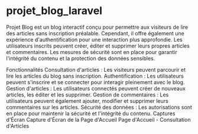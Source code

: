 # projet_blog_laravel 
Projet Blog est un blog interactif conçu pour permettre aux visiteurs de lire des articles sans inscription préalable. 
Cependant, il offre également une expérience d'authentification pour une interaction plus approfondie. Les utilisateurs inscrits peuvent créer, éditer et supprimer leurs propres articles et commentaires.
Les mesures de sécurité sont en place pour garantir l'intégrité du contenu et la protection des données sensibles.

Fonctionnalités
Consultation d'articles : Les visiteurs peuvent parcourir et lire les articles du blog sans inscription.
Authentification : Les utilisateurs peuvent s'inscrire et se connecter pour interagir pleinement avec le blog.
Gestion d'articles : Les utilisateurs connectés peuvent créer de nouveaux articles, les éditer et les supprimer.
Gestion de commentaires : Les utilisateurs peuvent également ajouter, modifier et supprimer leurs commentaires sur les articles.
Sécurité des données : Les autorisations sont en place pour maintenir la sécurité et l'intégrité du contenu.
Captures d'Écran
Capture d'Écran de la Page d'Accueil
Page d'Accueil - Consultation d'Articles



